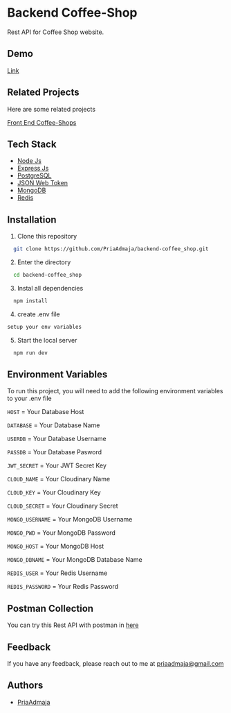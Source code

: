
# Backend Coffee-Shop

Rest API for Coffee Shop website.


## Demo

 [Link](https://backend-coffee-shop.vercel.app/)


## Related Projects

Here are some related projects

[Front End Coffee-Shops](https://github.com/PriaAdmaja/client-coffee-shop-react)


## Tech Stack

- [Node Js](https://nodejs.org/) 
- [Express Js](https://expressjs.com/)
- [PostgreSQL](https://www.postgresql.org/)
- [JSON Web Token](https://jwt.io/)
- [MongoDB](https://www.mongodb.com/)
- [Redis](https://www.mongodb.com/)


## Installation

1. Clone this repository

```bash
  git clone https://github.com/PriaAdmaja/backend-coffee_shop.git
```
2. Enter the directory
```bash
  cd backend-coffee_shop
```
3. Instal all dependencies
```bash
  npm install
```
4. create .env file
```bash
setup your env variables
```
5. Start the local server
```bash
  npm run dev
```
## Environment Variables

To run this project, you will need to add the following environment variables to your .env file

`HOST` = Your Database Host

`DATABASE` = Your Database Name

`USERDB` = Your Database Username

`PASSDB` = Your Database Pasword

`JWT_SECRET` = Your JWT Secret Key

`CLOUD_NAME` = Your Cloudinary Name

`CLOUD_KEY` = Your Cloudinary Key

`CLOUD_SECRET` = Your Cloudinary Secret

`MONGO_USERNAME` = Your MongoDB Username

`MONGO_PWD` = Your MongoDB Password

`MONGO_HOST` = Your MongoDB Host

`MONGO_DBNAME` = Your MongoDB Database Name

`REDIS_USER` = Your Redis Username

`REDIS_PASSWORD` = Your Redis Password


## Postman Collection

You can try this Rest API with postman in [here](https://elements.getpostman.com/redirect?entityId=23660749-247a04f3-95e7-48ec-b5e0-bdcba2f17e0f&entityType=collection)


## Feedback

If you have any feedback, please reach out to me at priaadmaja@gmail.com


## Authors

- [PriaAdmaja](https://github.com/PriaAdmaja)

